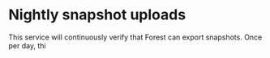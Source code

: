 # Nightly snapshot uploads

This service will continuously verify that Forest can export snapshots. Once per
day, thi